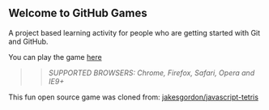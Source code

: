 ## Welcome to GitHub Games

A project based learning activity for people who are getting started with Git and GitHub.

You can play the game [here](https://andregoiano.github.io/github-games/)

>> _*SUPPORTED BROWSERS*: Chrome, Firefox, Safari, Opera and IE9+_

This fun open source game was cloned from: [jakesgordon/javascript-tetris](https://github.com/jakesgordon/javascript-tetris)
